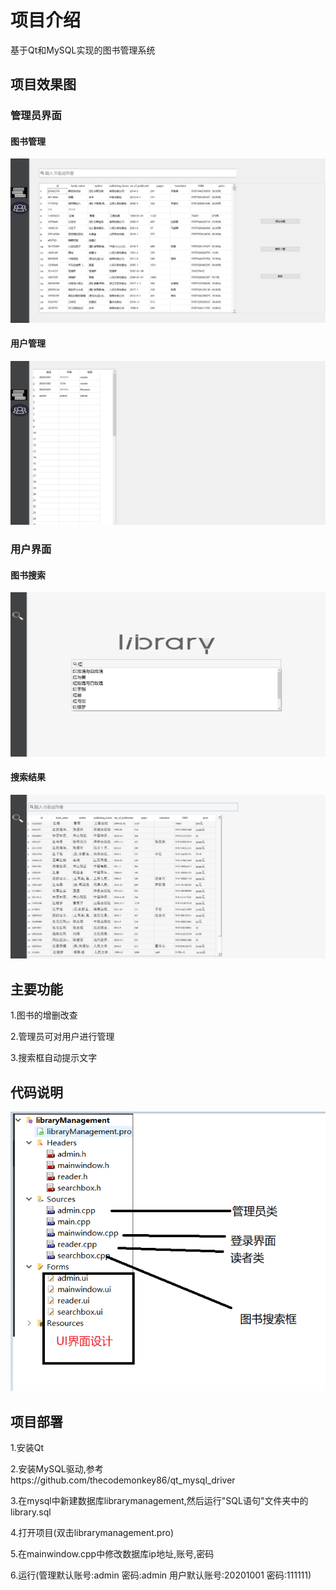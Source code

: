 # 项目介绍

基于Qt和MySQL实现的图书管理系统

## 项目效果图

### 管理员界面

#### 图书管理

![](./images\2022-05-19-21-09-58-image.png)

#### 用户管理

![](images\2022-05-19-21-11-29-image.png)

### 

### 用户界面

#### 图书搜索

![](images\2022-05-19-21-34-32-image.png)

#### 搜索结果

![](images\2022-05-19-21-36-06-image.png)

## 主要功能

1.图书的增删改查

2.管理员可对用户进行管理

3.搜索框自动提示文字

## 代码说明

![](images\1.png)

## 项目部署

1.安装Qt

2.安装MySQL驱动,参考https://github.com/thecodemonkey86/qt_mysql_driver

3.在mysql中新建数据库librarymanagement,然后运行"SQL语句"文件夹中的library.sql

4.打开项目(双击librarymanagement.pro)

5.在mainwindow.cpp中修改数据库ip地址,账号,密码

6.运行(管理默认账号:admin 密码:admin         用户默认账号:20201001 密码:111111)
